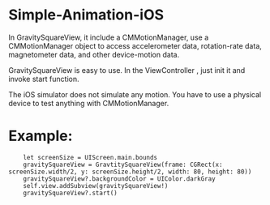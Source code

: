 # Simple-Animation-iOS

In GravitySquareView, it include a CMMotionManager, use a CMMotionManager object to access accelerometer data, rotation-rate data, magnetometer data, and other device-motion data. 

GravitySquareView is easy to use. In the ViewController , just init it and invoke start function. 

The iOS simulator does not simulate any motion. You have to use a physical device to test anything with CMMotionManager.

# Example:
```
    let screenSize = UIScreen.main.bounds
    gravitySquareView = GravtitySquareView(frame: CGRect(x: screenSize.width/2, y: screenSize.height/2, width: 80, height: 80))
    gravitySquareView?.backgroundColor = UIColor.darkGray
    self.view.addSubview(gravitySquareView!)
    gravitySquareView?.start()

```
    



